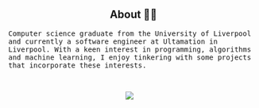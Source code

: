 <h2 align="center">About 👨‍💻</h2>
<p align="start">
  <samp>Computer science graduate from the University of Liverpool and currently a software engineer at Ultamation in Liverpool. With a keen interest in programming, algorithms and machine learning, I enjoy tinkering with some projects that incorporate these interests.
  </samp>
</p>

<br> 

<p align="center">
  <a target="_blank"href="https://www.linkedin.com/in/kieran-hardwick-986b56195/"><img src="https://img.shields.io/badge/linkedin-%230077B5.svg?&style=for-the-badge&logo=linkedin&logoColor=white" /></a>&nbsp;&nbsp;&nbsp;&nbsp;
</p>
